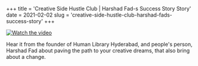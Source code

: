 +++
title = 'Creative Side Hustle Club | Harshad Fad-s Success Story Story'
date = 2021-02-02 
slug = 'creative-side-hustle-club-harshad-fads-success-story'
+++

[![Watch the video](https://github.com/ksens/ksens.github.io/blob/master/img/WhatsApp%20Image%202023-04-11%20at%201.39.39%20AM.jpeg?raw=true)](https://youtu.be/NEPmG8lttGo)

Hear it from the founder of Human Library Hyderabad, and people's person, Harshad Fad about paving the path to your creative dreams, that also bring about a change.

